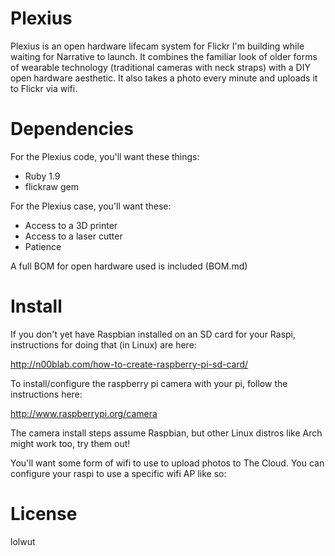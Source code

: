 Plexius
=======

Plexius is an open hardware lifecam system for Flickr I'm building while waiting for Narrative to launch. It combines the familiar look of older forms of wearable technology (traditional cameras with neck straps) with a DIY open hardware aesthetic. It also takes a photo every minute and uploads it to Flickr via wifi.

Dependencies
============

For the Plexius code, you'll want these things:
* Ruby 1.9
* flickraw gem

For the Plexius case, you'll want these:
* Access to a 3D printer
* Access to a laser cutter
* Patience

A full BOM for open hardware used is included (BOM.md)

Install
=======

If you don't yet have Raspbian installed on an SD card for your Raspi, instructions for doing that (in Linux) are here: 

http://n00blab.com/how-to-create-raspberry-pi-sd-card/

To install/configure the raspberry pi camera with your pi, follow the instructions here: 

http://www.raspberrypi.org/camera

The camera install steps assume Raspbian, but other Linux distros like Arch might work too, try them out!

You'll want some form of wifi to use to upload photos to The Cloud. You can configure your raspi to use a specific wifi AP like so:



License
=======

lolwut
